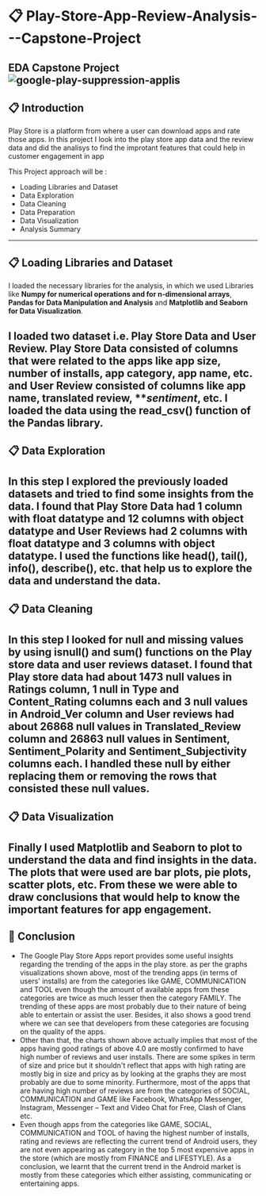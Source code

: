 # 📋 Play-Store-App-Review-Analysis---Capstone-Project
EDA Capstone Project
![google-play-suppression-applis](https://user-images.githubusercontent.com/103633582/183971679-4423706d-2ddd-4630-9f63-ba7e3517a347.jpg)
--------------------------------------------------------------------------------------------------
## 📋 Introduction
Play Store is a platform from where a user can download apps and rate those apps. In this project I look into the play store app data and the review data and did the analisys to find the improtant features that could help in customer engagement in app

 This Project approach will be :
* Loading Libraries and Dataset
* Data Exploration
* Data Cleaning
* Data Preparation
* Data Visualization
* Analysis Summary
------------------------------------------------------------------------------------------------
## 📋 Loading Libraries and Dataset
I loaded the necessary libraries for the analysis, in which we used Libraries like **Numpy for numerical operations and for n-dimensional arrays**, **Pandas for Data Manipulation and Analysis** and **Matplotlib and Seaborn for Data Visualization**.

I loaded two dataset i.e. Play Store Data and User Review. Play Store Data consisted of columns that were related to the apps like **app size**, **number of installs**, **app category**, **app name**, etc. and User Review consisted of columns like **app name**, **translated review**, ***sentiment*, etc. I loaded the data using the read_csv() function of the Pandas library.
--------------------------------------------------------------------------------------------------
## 📋 Data Exploration
In this step I explored the previously loaded datasets and tried to find some insights from the data. I found that Play Store Data had 1 column with float datatype and 12 columns with object datatype and User Reviews had 2 columns with float datatype and 3 columns with object datatype. I used the functions like head(), tail(), info(), describe(), etc. that help us to explore the data and understand the data.
---------------------------------------------------------------------------------------------------
## 📋 Data Cleaning
In this step I looked for null and missing values by using isnull() and sum() functions on the Play store data and user reviews dataset. I found that Play store data had about 1473 null values in Ratings column, 1 null in Type and Content_Rating columns each and 3 null values in Android_Ver column and User reviews had about 26868 null values in Translated_Review column and 26863 null values in Sentiment, Sentiment_Polarity and Sentiment_Subjectivity columns each. I handled these null by either replacing them or removing the rows that consisted these null values.
-----------------------------------------------------------------------------------------------------
## 📋 Data Visualization
Finally I used Matplotlib and Seaborn to plot to understand the data and find insights in the data. The plots that were used are bar plots, pie plots, scatter plots, etc. 
From these we were able to draw conclusions that would help to know the important features for app engagement.
-----------------------------------------------------------------------------------------------------
## 📜 Conclusion
* The Google Play Store Apps report provides some useful insights regarding the trending of the apps in the play store. as per the graphs visualizations shown above, most of the trending apps (in terms of users' installs) are from the categories like GAME, COMMUNICATION and TOOL even though the amount of available apps from these categories are twice as much lesser then the category FAMILY. The trending of these apps are most probably due to their nature of being able to entertain or assist the user. Besides, it also shows a good trend where we can see that developers from these categories are focusing on the quality of the apps.
* Other than that, the charts shown above actually implies that most of the apps having good ratings of above 4.0 are mostly confirmed to have high number of reviews and user installs. There are some spikes in term of size and price but it shouldn't reflect that apps with high rating are mostly big in size and pricy as by looking at the graphs they are most probably are due to some minority. Furthermore, most of the apps that are having high number of reviews are from the categories of SOCIAL, COMMUNICATION and GAME like Facebook, WhatsApp Messenger, Instagram, Messenger – Text and Video Chat for Free, Clash of Clans etc.
* Even though apps from the categories like GAME, SOCIAL, COMMUNICATION and TOOL of having the highest number of installs, rating and reviews are reflecting the current trend of Android users, they are not even appearing as category in the top 5 most expensive apps in the store (which are mostly from FINANCE and LIFESTYLE). As a conclusion, we learnt that the current trend in the Android market is mostly from these categories which either assisting, communicating or entertaining apps.
